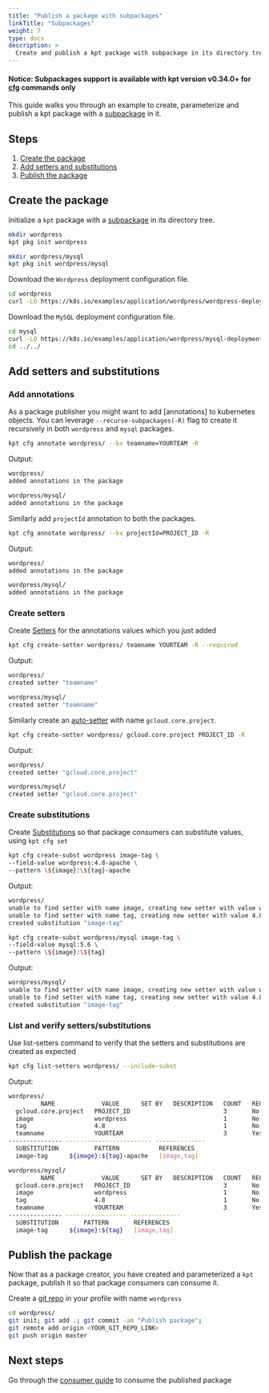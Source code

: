 ```yaml
---
title: "Publish a package with subpackages"
linkTitle: "Subpackages"
weight: 7
type: docs
description: >
  Create and publish a kpt package with subpackage in its directory tree
---
```




#### Notice: Subpackages support is available with kpt version v0.34.0+ for [cfg] commands only



This guide walks you through an example to create, parameterize and publish a
kpt package with a [subpackage] in it.

## Steps

1. [Create the package](#create-the-package)
2. [Add setters and substitutions](#add-setters-and-substitutions)
3. [Publish the package](#publish-the-package)

## Create the package

Initialize a `kpt` package with a [subpackage] in its directory tree.

```sh
mkdir wordpress
kpt pkg init wordpress

mkdir wordpress/mysql
kpt pkg init wordpress/mysql
```

Download the `Wordpress` deployment configuration file.

```sh
cd wordpress
curl -LO https://k8s.io/examples/application/wordpress/wordpress-deployment.yaml
```

Download the `MySQL` deployment configuration file.

```sh
cd mysql
curl -LO https://k8s.io/examples/application/wordpress/mysql-deployment.yaml
cd ../../
```

## Add setters and substitutions

### Add annotations

As a package publisher you might want to add [annotations] to kubernetes objects.
You can leverage `--recurse-subpackages(-R)` flag to create it recursively in both
`wordpress` and `mysql` packages.

```sh
kpt cfg annotate wordpress/ --kv teamname=YOURTEAM -R
```

Output:

```sh
wordpress/
added annotations in the package

wordpress/mysql/
added annotations in the package
```

Similarly add `projectId` annotation to both the packages.

```sh
kpt cfg annotate wordpress/ --kv projectId=PROJECT_ID -R
```

Output:

```sh
wordpress/
added annotations in the package

wordpress/mysql/
added annotations in the package
```

### Create setters

Create [Setters] for the annotations values which you just added

```sh
kpt cfg create-setter wordpress/ teamname YOURTEAM -R --required
```

Output:

```sh
wordpress/
created setter "teamname"

wordpress/mysql/
created setter "teamname"
```

Similarly create an [auto-setter] with name `gcloud.core.project`.

```sh
kpt cfg create-setter wordpress/ gcloud.core.project PROJECT_ID -R
```

Output:

```sh
wordpress/
created setter "gcloud.core.project"

wordpress/mysql/
created setter "gcloud.core.project"
```

### Create substitutions

Create [Substitutions] so that package consumers can substitute values,
using `kpt cfg set`

```sh
kpt cfg create-subst wordpress image-tag \
--field-value wordpress:4.8-apache \
--pattern \${image}:\${tag}-apache
```

Output:

```sh
wordpress/
unable to find setter with name image, creating new setter with value wordpress
unable to find setter with name tag, creating new setter with value 4.8
created substitution "image-tag"
```

```sh
kpt cfg create-subst wordpress/mysql image-tag \
--field-value mysql:5.6 \
--pattern \${image}:\${tag}
```

Output:

```sh
wordpress/mysql/
unable to find setter with name image, creating new setter with value wordpress
unable to find setter with name tag, creating new setter with value 4.8
created substitution "image-tag"
```

### List and verify setters/substitutions

Use list-setters command to verify that the setters and substitutions are created as expected

```sh
kpt cfg list-setters wordpress/ --include-subst
```

Output:

```sh
wordpress/
         NAME             VALUE      SET BY   DESCRIPTION   COUNT   REQUIRED
  gcloud.core.project   PROJECT_ID                          3       No
  image                 wordpress                           1       No
  tag                   4.8                                 1       No
  teamname              YOURTEAM                            3       Yes
--------------- ------------------------ --------------
  SUBSTITUTION          PATTERN           REFERENCES
  image-tag      ${image}:${tag}-apache   [image,tag]

wordpress/mysql/
         NAME             VALUE      SET BY   DESCRIPTION   COUNT   REQUIRED
  gcloud.core.project   PROJECT_ID                          3       No
  image                 wordpress                           1       No
  tag                   4.8                                 1       No
  teamname              YOURTEAM                            3       Yes
--------------- ----------------- --------------
  SUBSTITUTION       PATTERN       REFERENCES
  image-tag      ${image}:${tag}   [image,tag]
```

## Publish the package

Now that as a package creator, you have created and parameterized a `kpt` package,
publish it so that package consumers can consume it.

Create a [git repo] in your profile with name `wordpress`

```sh
cd wordpress/
git init; git add .; git commit -am "Publish package";
git remote add origin <YOUR_GIT_REPO_LINK>
git push origin master
```

## Next steps

Go through the [consumer guide] to consume the published package

[kpt pkg get]: ../../..//reference/pkg/get/
[substitutions]: https://googlecontainertools.github.io/kpt/guides/producer/substitutions/
[git repo]: https://docs.github.com/en/enterprise/2.13/user/articles/creating-a-new-repository
[set]: https://googlecontainertools.github.io/kpt/guides/consumer/set/
[setters]: https://googlecontainertools.github.io/kpt/guides/producer/setters/
[auto-setter]: https://googlecontainertools.github.io/kpt/guides/producer/setters/#auto-setters
[cfg]: https://googlecontainertools.github.io/kpt/reference/cfg/
[subpackage]: https://googlecontainertools.github.io/kpt/concepts/packaging/#subpackages
[consumer guide]: https://googlecontainertools.github.io/kpt/guides/producer/subpackages/
